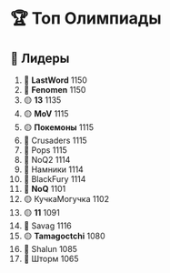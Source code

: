 # 🏆 **Топ Олимпиады**

## 🥇 **Лидеры** 
1. 🔴 **LastWord** 1150  
2. 🔴 **Fenomen** 1150  
3. 🟡 **13** 1135  
4. 🟡 **MoV** 1115  
5. 🟡 **Покемоны** 1115  
6. 🔵 Crusaders 1115  
7. 🔴 Pops 1115  
8. 🔵 NoQ2 1114  
9. 🔵 Намники 1114  
10. 🔴 BlackFury 1114  
11. 🔵 **NoQ** 1101  
12. 🟡 КучкаМогучка 1102  
13. 🟡 **11** 1091  
14. 🔴 Savag 1116  
15. 🟡 **Tamagoctchi** 1080  
16. 🔴 Shalun 1085  
17. 🔵 Шторм 1065  
